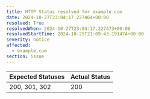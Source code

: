 ```yaml
---
title: HTTP Status resolved for example.com
date: 2024-10-27T23:04:17.227464+00:00
resolved: True
resolvedWhen: 2024-10-27T23:04:17.227473+00:00
resolvedStartTime: 2024-10-25T21:09:43.191474+00:00
severity: notice
affected:
  - example.com
section: issue
---
```


| Expected Statuses | Actual Status  |
|-------------------|----------------|
| 200, 301, 302 | 200 |
